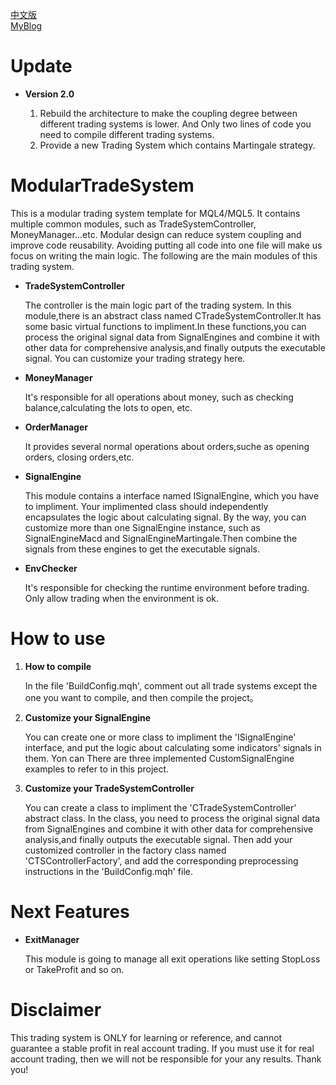 [中文版](https://github.com/michaelwade/ModularTradeSystem/blob/master/README-CN.md)  
[MyBlog](https://blog.csdn.net/woshiwangbiao/article/details/106414608)

# Update
- **Version 2.0**

	1. Rebuild the architecture to make the coupling degree between different trading systems is lower. And Only two lines of code you need to compile different trading systems.
	2. Provide a new Trading System which contains Martingale strategy.

# ModularTradeSystem
This is a modular trading system template for MQL4/MQL5. It contains multiple common modules, such as TradeSystemController, MoneyManager...etc. Modular design can reduce system coupling and improve code reusability. Avoiding putting all code into one file will make us focus on writing the main logic. The following are the main modules of this trading system.

- **TradeSystemController**

	The controller is the main logic part of the trading system. In this module,there is an abstract class named CTradeSystemController.It has some basic virtual functions to impliment.In these functions,you can process the original signal data from SignalEngines and combine it with other data for comprehensive analysis,and finally outputs the executable signal. You can customize your trading strategy here.
 
- **MoneyManager**

	It's responsible for all operations about money, such as checking balance,calculating the lots to open, etc.    

- **OrderManager**

	It provides several normal operations about orders,suche as opening orders, closing orders,etc.

- **SignalEngine**

	This module contains a interface named ISignalEngine, which you have to impliment. Your implimented class should independently encapsulates the logic about calculating signal. By the way, you can customize more than one SignalEngine instance, such as SignalEngineMacd and SignalEngineMartingale.Then combine the signals from these engines to get the executable signals.

- **EnvChecker**

	It's responsible for checking the runtime environment before trading. Only allow trading when the environment is ok.


# How to use

1. **How to compile**

	In the file 'BuildConfig.mqh', comment out all trade systems except the one you want to compile, and then compile the project。

1. **Customize your SignalEngine**

	You can create one or more class to impliment the 'ISignalEngine' interface, and put the logic about calculating some indicators' signals in them. Yon can 
	There are three implemented CustomSignalEngine examples to refer to in this project.

2. **Customize your TradeSystemController**

	You can create a class to impliment the 'CTradeSystemController' abstract class. In the class, you need to process the original signal data from SignalEngines and combine it with other data for comprehensive analysis,and finally outputs the executable signal. Then add your customized controller in the factory class named 'CTSControllerFactory', and add the corresponding preprocessing instructions in the 'BuildConfig.mqh' file.

# Next Features
	
- **ExitManager**

	This module is going to manage all exit operations like setting StopLoss or TakeProfit and so on. 

# Disclaimer

   This trading system is ONLY for learning or reference, and cannot guarantee a stable profit in real account trading. If you must use it for real account trading, then we will not be responsible for your any results. Thank you!









